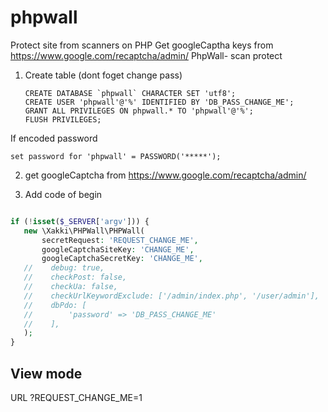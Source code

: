 # phpwall
Protect site from scanners on PHP
Get googleCaptha keys from https://www.google.com/recaptcha/admin/
PhpWall- scan protect

1) Create table (dont foget change pass)
   ```mysql
   CREATE DATABASE `phpwall` CHARACTER SET 'utf8';
   CREATE USER 'phpwall'@'%' IDENTIFIED BY 'DB_PASS_CHANGE_ME';
   GRANT ALL PRIVILEGES ON phpwall.* TO 'phpwall'@'%';
   FLUSH PRIVILEGES;
   ```

If encoded password
```
set password for 'phpwall' = PASSWORD('*****');
```

2) get googleCaptcha from https://www.google.com/recaptcha/admin/

3) Add code of begin

```php

if (!isset($_SERVER['argv'])) {
   new \Xakki\PHPWall\PHPWall(
       secretRequest: 'REQUEST_CHANGE_ME',
       googleCaptchaSiteKey: 'CHANGE_ME',
       googleCaptchaSecretKey: 'CHANGE_ME',
   //    debug: true,
   //    checkPost: false,
   //    checkUa: false,
   //    checkUrlKeywordExclude: ['/admin/index.php', '/user/admin'],
   //    dbPdo: [
   //        'password' => 'DB_PASS_CHANGE_ME'
   //    ],
   );
}
```

## View mode 
URL  ?REQUEST_CHANGE_ME=1